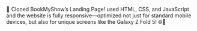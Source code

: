 🚀 Cloned BookMyShow’s Landing Page!
used HTML, CSS, and JavaScript and the website is fully responsive—optimized not just for standard mobile devices, but also for unique screens like the Galaxy Z Fold 5! 🌐📱
